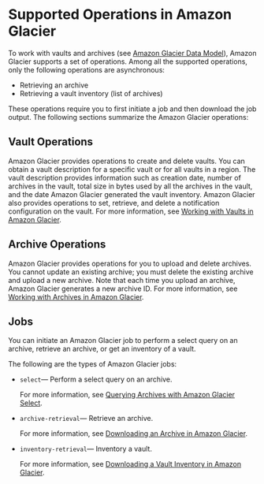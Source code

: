 # Supported Operations in Amazon Glacier<a name="amazon-glacier-supported-operations"></a>

To work with vaults and archives \(see [Amazon Glacier Data Model](amazon-glacier-data-model.md)\), Amazon Glacier supports a set of operations\. Among all the supported operations, only the following operations are asynchronous:
+ Retrieving an archive
+ Retrieving a vault inventory \(list of archives\)

These operations require you to first initiate a job and then download the job output\. The following sections summarize the Amazon Glacier operations:

## Vault Operations<a name="vault-ops-intro"></a>

Amazon Glacier provides operations to create and delete vaults\. You can obtain a vault description for a specific vault or for all vaults in a region\. The vault description provides information such as creation date, number of archives in the vault, total size in bytes used by all the archives in the vault, and the date Amazon Glacier generated the vault inventory\. Amazon Glacier also provides operations to set, retrieve, and delete a notification configuration on the vault\. For more information, see [Working with Vaults in Amazon Glacier](working-with-vaults.md)\.

## Archive Operations<a name="archive-ops-intro"></a>

Amazon Glacier provides operations for you to upload and delete archives\. You cannot update an existing archive; you must delete the existing archive and upload a new archive\. Note that each time you upload an archive, Amazon Glacier generates a new archive ID\. For more information, see [Working with Archives in Amazon Glacier](working-with-archives.md)\.

## Jobs<a name="job-ops-intro"></a>

You can initiate an Amazon Glacier job to perform a select query on an archive, retrieve an archive, or get an inventory of a vault\.

The following are the types of Amazon Glacier jobs: 
+ `select`— Perform a select query on an archive\.

  For more information, see [Querying Archives with Amazon Glacier Select](glacier-select.md)\.
+ `archive-retrieval`— Retrieve an archive\. 

  For more information, see [Downloading an Archive in Amazon Glacier](downloading-an-archive.md)\.
+ `inventory-retrieval`— Inventory a vault\.

  For more information, see [Downloading a Vault Inventory in Amazon Glacier](vault-inventory.md)\.